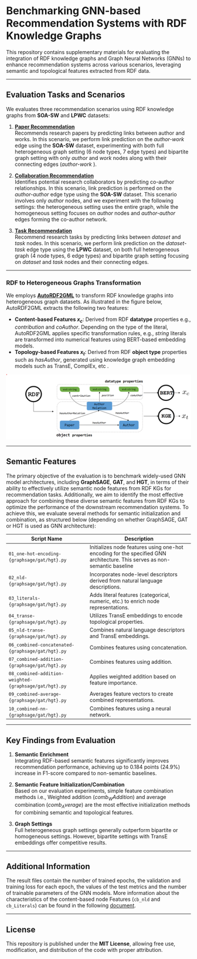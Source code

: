 # Benchmarking GNN-based Recommendation Systems with RDF Knowledge Graphs

This repository contains supplementary materials for evaluating the integration of RDF knowledge graphs and Graph Neural Networks (GNNs) to enhance recommendation systems across various scenarios, leveraging semantic and topological features extracted from RDF data.

---

## Evaluation Tasks and Scenarios

We evaluates three recommendation scenarios using RDF knowledge graphs from **SOA-SW** and **LPWC** datasets:

1. **[Paper Recommendation](./paper-recommendation)**  
   Recommends research papers by predicting links between author and works. In this scenario, we perform link prediction on
the _author-work_ edge using the **SOA-SW** dataset, experimenting with both full
heterogeneous graph setting (6 node types, 7 edge types) and bipartite graph
setting with only _author_ and _work_ nodes along with their connecting
edges (_author-work_ ).

2. **[Collaboration Recommendation](./collaboration-recommendation)**  
   Identifies potential research collaborators by predicting co-author relationships. In this scenario, link prediction is performed on the _author-author_ edge type using the **SOA-SW** dataset. This
scenario involves only _author_ nodes, and we experiment with the following settings: the heterogeneous setting uses the entire graph, while the homogeneous setting focuses on _author_ nodes and _author-author_ edges forming the co-author network.

3. **[Task Recommendation](./task-recommendation)**  
   Recommend research tasks by predicting links between _dataset_ and _task_ nodes. In this scenario, we perform link prediction on the _dataset-task_ edge type using the **LPWC** dataset, on both full heterogeneous
graph (4 node types, 6 edge types) and bipartite graph setting focusing on _dataset_ and _task_ nodes and their connecting edges.

---

### RDF to Heterogeneous Graphs Transformation
We employs [**AutoRDF2GML**](https://github.com/davidlamprecht/AutoRDF2GML) to transform RDF knowledge graphs into heterogeneous graph datasets. As illustrated in the figure below, AutoRDF2GML extracts the following two features:
- **Content-based Features  $x_c$**: Derived from RDF **datatype** properties e.g., _contribution_ and _coAuthor_. Depending on the type of the literal, AutoRDF2GML applies specific transformation rules, e.g., _string_ literals are transformed into numerical features using BERT-based embedding models.
- **Topology-based Features $x_t$**: Derived from RDF **object type** properties such as _hasAuthor_, generated using knowledge graph embedding models such as TransE, ComplEx, etc .

![Local Image](autordf2gml.png)

---

## Semantic Features

The primary objective of the evaluation is to benchmark widely-used GNN model architectures, including **GraphSAGE**, **GAT**, and **HGT**, in terms of their ability to effectively utilize semantic node features from RDF KGs for recommendation tasks. Additionally, we aim to identify the most effective approach for combining these diverse semantic features from RDF KGs to optimize the performance of the downstream recommendation systems. To achieve this, we evaluate several methods for semantic initialization and combination, as structured below (depending on whether GraphSAGE, GAT or HGT is used as GNN architecture):

| Script Name                                   | Description                                                                                     |
|----------------------------------------------|-------------------------------------------------------------------------------------------------|
| `01_one-hot-encoding-{graphsage/gat/hgt}.py` | Initializes node features using one-hot encoding for the specified GNN architecture. This serves as non-semantic baseline           |
| `02_nld-{graphsage/gat/hgt}.py`              | Incorporates node-level descriptors derived from natural language descriptions.                |
| `03_literals-{graphsage/gat/hgt}.py`         | Adds literal features (categorical, numeric, etc.) to enrich node representations.             |
| `04_transe-{graphsage/gat/hgt}.py`           | Utilizes TransE embeddings to encode topological properties.                                   |
| `05_nld-transe-{graphsage/gat/hgt}.py`       | Combines natural language descriptors and TransE embeddings.                                   |
| `06_combined-concatenated-{graphsage/gat/hgt}.py` | Combines features using concatenation.                                                         |
| `07_combined-addition-{graphsage/gat/hgt}.py` | Combines features using addition.                                                              |
| `08_combined-addition-weighted-{graphsage/gat/hgt}.py` | Applies weighted addition based on feature importance.                                          |
| `09_combined-average-{graphsage/gat/hgt}.py` | Averages feature vectors to create combined representations.                                   |
| `10_combined-nn-{graphsage/gat/hgt}.py`      | Combines features using a neural network.                                                      |

---

## Key Findings from Evaluation

1. **Semantic Enrichment**  
   Integrating RDF-based semantic features significantly improves recommendation performance, achieving up to 0.184 points (24.9%) increase in F1-score compared to non-semantic baselines.

2. **Semantic Feature Initialization/Combination**  
   Based on our evaluation experiments, simple feature combination methods i.e., Weighted addition ($comb_WAddition$) and average combination ($comb_Average$) are the most effective initialization methods for combining semantic and topological features.

3. **Graph Settings**  
   Full heterogeneous graph settings generally outperform bipartite or homogeneous settings. However, bipartite settings with TransE embeddings offer competitive results.

---

## Additional Information
The result files contain the number of trained epochs, the validation and training loss for each epoch, the values of the test metrics and the number of trainable parameters of the GNN models. More information about the characteristics of the content-based node Features (`cb_nld` and `cb_Literals`) can be found in the following [document](./content-based-nodes-feature-characteristics.pdf).

---


## License

This repository is published under the **MIT License**, allowing free use, modification, and distribution of the code with proper attribution.
